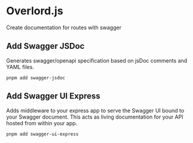 # Overlord.js
Create documentation for routes with swagger

## Add Swagger JSDoc
Generates swagger/openapi specification based on jsDoc comments and YAML files.
```
pnpm add swagger-jsdoc
```
## Add Swagger UI Express 
Adds middleware to your express app to serve the Swagger UI bound to your Swagger document. This acts as living documentation for your API hosted from within your app.
```
pnpm add swagger-ui-express
```
